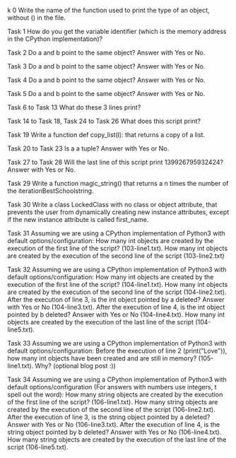 k 0
Write the name of the function used to print the type of an object, without () in the file.

Task 1
How do you get the variable identifier (which is the memory address in the CPython implementation)?

Task 2
Do a and b point to the same object? Answer with Yes or No.

Task 3
Do a and b point to the same object? Answer with Yes or No.

Task 4
Do a and b point to the same object? Answer with Yes or No.

Task 5
Do a and b point to the same object? Answer with Yes or No.

Task 6 to Task 13
What do these 3 lines print?

Task 14 to Task 18, Task 24 to Task 26
What does this script print?

Task 19
Write a function def copy_list(l): that returns a copy of a list.

Task 20 to Task 23
Is a a tuple? Answer with Yes or No.

Task 27 to Task 28
Will the last line of this script print 139926795932424? Answer with Yes or No.

Task 29
Write a function magic_string() that returns a n times the number of the iterationBestSchoolstring.

Task 30
Write a class LockedClass with no class or object attribute, that prevents the user from dynamically creating new instance attributes, except if the new instance attribute is called first_name.

Task 31
Assuming we are using a CPython implementation of Python3 with default options/configuration: How many int objects are created by the execution of the first line of the script? (103-line1.txt). How many int objects are created by the execution of the second line of the script (103-line2.txt)

Task 32
Assuming we are using a CPython implementation of Python3 with default options/configuration: How many int objects are created by the execution of the first line of the script? (104-line1.txt). How many int objects are created by the execution of the second line of the script (104-line2.txt). After the execution of line 3, is the int object pointed by a deleted? Answer with Yes or No (104-line3.txt). After the execution of line 4, is the int object pointed by b deleted? Answer with Yes or No (104-line4.txt). How many int objects are created by the execution of the last line of the script (104-line5.txt).

Task 33
Assuming we are using a CPython implementation of Python3 with default options/configuration: Before the execution of line 2 (print("Love")), how many int objects have been created and are still in memory? (105-line1.txt). Why? (optional blog post :))

Task 34
Assuming we are using a CPython implementation of Python3 with default options/configuration (For answers with numbers use integers, t spell out the word): How many string objects are created by the execution of the first line of the script? (106-line1.txt). How many string objects are created by the execution of the second line of the script (106-line2.txt). After the execution of line 3, is the string object pointed by a deleted? Answer with Yes or No (106-line3.txt). After the execution of line 4, is the string object pointed by b deleted? Answer with Yes or No (106-line4.txt). How many string objects are created by the execution of the last line of the script (106-line5.txt).
